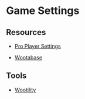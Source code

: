 # Game Settings

## Resources

- [Pro Player Settings](https://prosettings.net/)

- [Wootabase](https://profiles.wooting.io/search/All)

## Tools

- [Wootility](https://wooting.io/wootility)